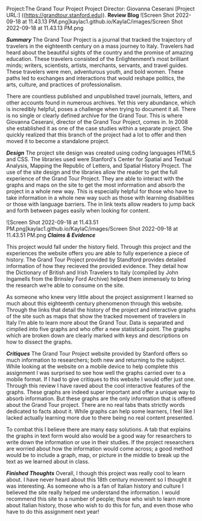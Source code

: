 Project:The Grand Tour Project
Project Director: Giovanna Ceserani
[Project URL:] ((https://grandtour.stanford.edu)).
**Review Blog**
![Screen Shot 2022-09-18 at 11.43.13 PM.png]kaylac1.github.io/KaylaC/images/Screen Shot 2022-09-18 at 11.43.13 PM.png

**_Summary_**
The Grand Tour Project is a journal that tracked the trajectory of travelers in the eighteenth century on a mass journey to Italy. Travelers had heard about the beautiful sights of the country and the promise of amazing education. These travelers consisted of the Enlightenment’s most brilliant minds; writers, scientists, artists, merchants, servants, and travel guides. These travelers were men, adventurous youth, and bold women. These paths led to exchanges and interactions that would reshape politics, the arts, culture, and practices of professionalism. 

There are countless published and unpublished travel journals, letters, and other accounts found in numerous archives. Yet this very abundance, which is incredibly helpful, poses a challenge when trying to document it all. There is no single or clearly defined archive for the Grand Tour. This is where Giovanna Ceserani, director of the Grand Tour Project, comes in. In 2008 she established it as one of the case studies within a separate project. She quickly realized that this branch of the project had a lot to offer and then moved it to become a standalone project.

**_Design_**
The project site design was created using coding languages HTML5 and CSS. The libraries used were Stanford's Center for Spatial and Textual Analysis, Mapping the Republic of Letters, and Spatial History Project. The use of the site design and the libraries allow the reader to get the full experience of the Grand Tour Project. They are able to interact with the graphs and maps on the site to get the most information and absorb the project in a whole new way. This is especially helpful for those who have to take information in a whole new way such as those with learning disabilities or those with language barriers. The in link texts allow readers to jump back and forth between pages easily when looking for content. 

![Screen Shot 2022-09-18 at 11.43.51 PM.png]kaylac1.github.io/KaylaC/images/Screen Shot 2022-09-18 at 11.43.51 PM.png
**_Claims & Evidence_**

This project would fall under the history field. Through this project and the experiences the website offers you are able to fully experience a piece of history. The Grand Tour Project provided by Standford provides detailed information of how they recieved the provided evidence. They detail how the Dictionary of British and Irish Travelers to Italy (compiled by John Ingamells from the Brinsley Ford Archive) helped them immensely to bring the research we’re able to consume on the site. 

As someone who knew very little about the project assignment I learned so much about this eighteenth century phenomenon through this website. Through the links that detail the history of the project and interactive graphs of the site such as maps that show the tracked movement of travelers in Italy I’m able to learn more about the Grand Tour. Data is separated and cimplied into five graphs and who offer a new statistical point. The graphs which are broken down are clearly marked with keys and descriptions on how to dissect the graphs. 

**_Critiques_**
The Grand Tour Project website provided by Stanford offers so much information to researchers; both new and returning to the subject. While looking at the website on a mobile device to help complete this assignment I was surprised to see how well the graphs carried over to a mobile format. If I had to give critiques to this website I would offer just one. Through this review I have raved about the cool interactive features of the graphs. These graphs are indeed super important and offer a unique way to absorb information. But these graphs are the only information that is offered about the Grand Tour project. There are no real tabs thats strictly words dedicated to facts about it. While graphs can help some learners, I feel like I lacked actually learning more due to there being no real content presented. 

To combat this I believe there are many easy solutions. A tab that explains the graphs in text form would also would be a good way for researchers to write down the information or use in their studies. If the project researchers are worried about how the information would come across; a good method would be to include a graph, map, or picture in the middle to break up the text as we learned about in class. 

**_Finished Thoughts_**
Overall, I though this project was really cool to learn about. I have never heard about this 18th century movement so I thought it was interesting.  As someone who is a fan of Italian history and culture I believed the site really helped me understand the information. I would recommend this site to a number of people; those who wish to learn more about Italian history, those who wish to do this for fun, and even those who have to do this assignment next year!
